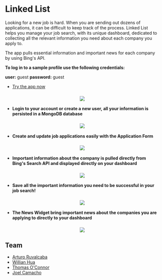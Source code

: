 # Linked List

Looking for a new job is hard. When you are sending out dozens of applications, it can be difficult to keep track of the process. Linked List helps you manage your job search, with its unique dashboard, dedicated to collecting all the relevant information you need about each company you apply to.

The app pulls essential information and important news for each company by using Bing's API.

**To log in to a sample profile use the following credentials:**

**user:** guest
**password:** guest

* [Try the app now]

<h3 align="center">
  <img src="https://dl.dropboxusercontent.com/s/ppkzuyakjikueev/ll_01.png?dl=0" />
</h3>

* **Login to your account or create a new user, all your information is persisted in a MongoDB database**

<h3 align="center">
  <img src="https://dl.dropboxusercontent.com/s/dadugk8y6z52qin/ll_02.png?dl=0" />
</h3>

* **Create and update job applications easily with the Application Form**

<h3 align="center">
  <img src="https://dl.dropboxusercontent.com/s/cf5iwn0i5mkd9w8/ll_03.png?dl=0" />
</h3>

* **Important information about the company is pulled directly from Bing's Search API and displayed directly on your dashboard**

<h3 align="center">
  <img src="https://dl.dropboxusercontent.com/s/zqioti9fz0a30gh/ll_04.png?dl=0" />
</h3>

* **Save all the important information you need to be successful in your job search!**

<h3 align="center">
  <img src="https://dl.dropboxusercontent.com/s/w6qgu418ro9ep4o/ll_05.png?dl=0" />
</h3>

* **The News Widget bring important news about the companies you are applying to directly to your dashboard**

<h3 align="center">
  <img src="https://dl.dropboxusercontent.com/s/vfgja94ol0a34so/ll_06.png?dl=0" />
</h3>

Team
------

* [Arturo Ruvalcaba]
* [Willian Hua]
* [Thomas O'Connor]
* [Joel Camacho]

<!---
Link References
-->

[Try the app now]:https://linkedlistjobs.herokuapp.com
[Arturo Ruvalcaba]:https://github.com/aruvham
[Willian Hua]:https://github.com/huawillian
[Joel Camacho]:https://github.com/joelcamacho
[Thomas O'Connor]:https://github.com/tgoc99

